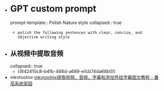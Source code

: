 - # GPT custom prompt
  prompt-template:: Polish Nature style
  collapsed:: true
	- ```prompt
	  polish the following sentences with clear, concise, and objective writing style
	  ```
- ## 从视频中提取音频
  collapsed:: true
	- ((642410c8-b4fb-488d-a689-e1cb74da68b0))
- mkvtoolnix [mkvtoolnix提取视频、音频、字幕和添加外挂字幕图文教程 - 番茄系统家园](http://www.nndssk.com/rjwt/135656bvw7mP.html)
